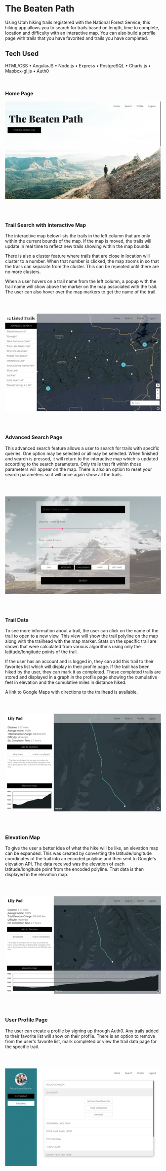 # The Beaten Path

Using Utah hiking trails registered with the National Forest Service, this hiking app allows you to search for trails based on length, time to complete, location and difficulty with an interactive map. You can also build a profile page with trails that you have favorited and trails you have completed.

## Tech Used
 HTML/CSS  •  AngularJS  •  Node.js  •  Express  •  PostgreSQL  •  Charts.js  •  Mapbox-gl.js  •  Auth0

<br/>

### Home Page


![1](/readme-images/home-page.png)

<br/>
<br/>


### Trail Search with Interactive Map


The interactive map below lists the trails in the left column that are only within the current bounds of the map. If the map is moved, the trails will update in real time to reflect new trails showing within the map bounds.

There is also a cluster feature where trails that are close in location will cluster to a number. When that number is clicked, the map zooms in so that the trails can separate from the cluster. This can be repeated until there are no more clusters.

When a user hovers on a trail name from the left column, a popup with the trail name will show above the marker on the map associated with the trail. The user can also hover over the map markers to get the name of the trail.

<br/>
<br/>

![2](/readme-images/trails-map.png)

<br/>
<br/>


### Advanced Search Page


This advanced search feature allows a user to search for trails with specific queries. One option may be selected or all may be selected. When finished and search is pressed, it will return to the interactive map which is updated according to the search parameters. Only trails that fit within those parameters will appear on the map. There is also an option to reset your search parameters so it will once again show all the trails.

<br/>
<br/>

![3](/readme-images/trail-search.png)

<br/>
<br/>


### Trail Data


To see more information about a trail, the user can click on the name of the trail to open to a new view. This view will show the trail polyline on the map along with the trailhead with the map marker. Stats on the specific trail are shown that were calculated from various algorithms using only the latitude/longitude points of the trail. 

If the user has an account and is logged in, they can add this trail to their favorites list which will display in their profile page. If the trail has been hiked by the user, they can mark it as completed. These completed trails are stored and displayed in a graph in the profile page showing the cumulative feet in elevation and the cumulative miles in distance hiked.  

A link to Google Maps with directions to the trailhead is available.

<br/>
<br/>

![4](/readme-images/trail-data.png)

<br/>
<br/>


### Elevation Map


To give the user a better idea of what the hike will be like, an elevation map can be expanded. This was created by converting the latitude/longitude coordinates of the trail into an encoded polyline and then sent to Google's elevation API. The data received was the elevation of each latitude/longitude point from the encoded polyline. That data is then displayed in the elevation map.

<br/>
<br/>

![5](/readme-images/elevation-map.png)

<br/>
<br/>


### User Profile Page


The user can create a profile by signing up through Auth0. Any trails added to their favorite list will show on their profile. There is an option to remove from the user's favorite list, mark completed or view the trail data page for the specific trail. 

<br/>
<br/>

![6](/readme-images/profile-page.png)



